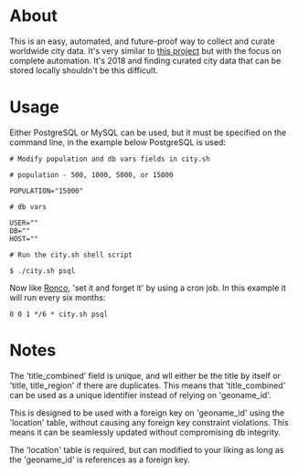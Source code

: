 # About

This is an easy, automated, and future-proof way to collect and curate worldwide city data. It's very similar to [this project](https://github.com/JoshSmith/worldwide-city-database) but with the focus on complete automation. It's 2018 and finding curated city data that can be stored locally shouldn't be this difficult.

# Usage

Either PostgreSQL or MySQL can be used, but it must be specified on the command line, in the example below PostgreSQL is used:

```
# Modify population and db vars fields in city.sh

# population - 500, 1000, 5000, or 15000

POPULATION="15000"

# db vars

USER=""
DB=""
HOST=""

# Run the city.sh shell script

$ ./city.sh psql
```
Now like [Ronco](https://www.youtube.com/watch?v=GG43jyZ65R8), 'set it and forget it' by using a cron job. In this example it will run every six months:

`0 0 1 */6 * city.sh psql`

# Notes

The 'title_combined' field is unique, and wll either be the title by itself or 'title, title_region' if there are duplicates. This means that 'title_combined' can be used as a unique identifier instead of relying on 'geoname_id'.

This is designed to be used with a foreign key on 'geoname_id' using the 'location' table, without causing any foreign key constraint violations. This means it can be seamlessly updated without compromising db integrity.

The 'location' table is required, but can modified to your liking as long as the 'geoname_id' is references as a foreign key. 
